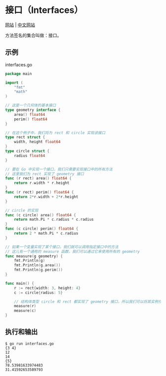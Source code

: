 # 接口（Interfaces）

[网站](https://gobyexample.com/interfaces) | [中文网站](https://gobyexample-cn.github.io/interfaces)

方法签名的集合叫做：接口。

## 示例

interfaces.go

```go
package main

import (
	"fmt"
	"math"
)

// 这是一个几何体的基本接口
type geometry interface {
	area() float64
	perim() float64
}

// 在这个例子中，我们将为 rect 和 circle 实现该接口
type rect struct {
	width, height float64
}
type circle struct {
	radius float64
}

// 要在 Go 中实现一个接口，我们只需要实现接口中的所有方法
// 这里我们为 rect 实现了 geometry 接口
func (r rect) area() float64 {
	return r.width * r.height
}
func (r rect) perim() float64 {
	return 2*r.width + 2*r.height
}

// circle 的实现
func (c circle) area() float64 {
	return math.Pi * c.radius * c.radius
}
func (c circle) perim() float64 {
	return 2 * math.Pi * c.radius
}

// 如果一个变量实现了某个接口，我们就可以调用指定接口中的方法
// 这儿有一个通用的 measure 函数，我们可以通过它来使用所有的 geometry
func measure(g geometry) {
	fmt.Println(g)
	fmt.Println(g.area())
	fmt.Println(g.perim())
}

func main() {
	r := rect{width: 3, height: 4}
	c := circle{radius: 5}

	// 结构体类型 circle 和 rect 都实现了 geometry 接口，所以我们可以将其实例作为 measure 的参数
	measure(r)
	measure(c)
}
```

## 执行和输出

```
$ go run interfaces.go
{3 4}
12
14
{5}
78.53981633974483
31.41592653589793
```
